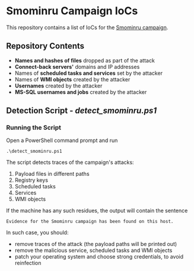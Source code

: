 # Smominru Campaign IoCs

This repository contains a list of IoCs for the [Smominru campaign](https://www.guardicore.com/2019/09/smominru-botnet-attack-breaches-windows-machines-using-eternalblue-exploit).

## Repository Contents
* **Names and hashes of files** dropped as part of the attack
* **Connect-back servers'** domains and IP addresses
* Names of **scheduled tasks and services** set by the attacker
* Names of **WMI objects** created by the attacker
* **Usernames** created by the attacker
* **MS-SQL usernames and jobs** created by the attacker

## Detection Script - *detect_smominru.ps1*
### Running the Script
Open a PowerShell command prompt and run
```
.\detect_smominru.ps1
```
The script detects traces of the campaign's attacks:
1. Payload files in different paths
2. Registry keys
3. Scheduled tasks
4. Services
5. WMI objects

If the machine has any such residues, the output will contain the sentence 
```
Evidence for the Smominru campaign has been found on this host.
```
In such case, you should:
* remove traces of the attack (the payload paths will be printed out)
* remove the malicious service, scheduled tasks and WMI objects
* patch your operating system and choose strong credentials, to avoid reinfection

